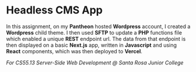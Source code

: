 # Headless CMS App

In this assignment, on my **Pantheon** hosted **Wordpress** account, I created a **Wordpress** child theme.
I then used **SFTP** to update a **PHP** functions file
which enabled a unique **REST** endpoint url.
The data from that endpoint is then displayed on a basic **Next.js** app, written in **Javascript** and using **React** components,
which was then deployed to **Vercel**.



*For CS55.13 Server-Side Web Development @ Santa Rosa Junior College*
